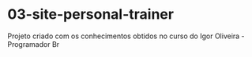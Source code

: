 # 03-site-personal-trainer
Projeto criado com os conhecimentos obtidos no curso do Igor Oliveira - Programador Br
